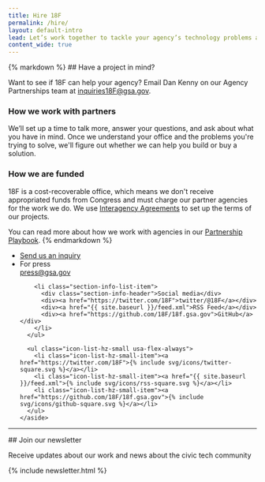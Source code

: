 ```yaml
---
title: Hire 18F
permalink: /hire/
layout: default-intro
lead: Let’s work together to tackle your agency’s technology problems and transform how you serve the public.
content_wide: true
---
```

<div class="usa-grid-full">
<section class="usa-width-two-thirds">
{% markdown %}
## Have a project in mind?

Want to see if 18F can help your agency? Email Dan Kenny on our Agency Partnerships team at [inquiries18F@gsa.gov](mailto:inquiries18F@gsa.gov?subject=18F%20Website%20Inquiry&body=What%27s%20your%20name%3F%0A%0AWhat%20agency%20or%20office%20do%20you%20work%20for%3F%0A%0AWhat%27s%20your%20job%20title%20or%20role%3F%0A%0ATell%20us%20a%20little%20about%20the%20problems%20you%27re%20working%20on%2C%20or%20what%20project%20you%27re%20hoping%20to%20work%20on%20with%2018F:%0A%0AIf%20you%27d%20like%20us%20to%20call%20you%2C%20what%27s%20your%20phone%20number%3F%0A).


### How we work with partners

We’ll set up a time to talk more, answer your questions, and ask about what you have in mind. Once we understand your office and the problems you're trying to solve, we'll figure out whether we can help you build or buy a solution.

### How we are funded

18F is a cost-recoverable office, which means we don't receive appropriated funds from Congress and must charge our partner agencies for the work we do. We use [Interagency Agreements](https://pages.18f.gov/iaa-forms/) to set up the terms of our projects.

You can read more about how we work with agencies in our [Partnership Playbook](https://pages.18f.gov/partnership-playbook/).
{% endmarkdown %}
</section>
<aside class="usa-width-one-third section-info">
      <ul>
        <li class="section-info-list-item">
          <a class="usa-button" href="mailto:inquiries18F@gsa.gov?subject=18F%20Website%20Inquiry&body=What%27s%20your%20name%3F%0A%0AWhat%20agency%20or%20office%20do%20you%20work%20for%3F%0A%0AWhat%27s%20your%20job%20title%20or%20role%3F%0A%0ATell%20us%20a%20little%20about%20the%20problems%20you%27re%20working%20on%2C%20or%20what%20project%20you%27re%20hoping%20to%20work%20on%20with%2018F:%0A%0AIf%20you%27d%20like%20us%20to%20call%20you%2C%20what%27s%20your%20phone%20number%3F%0A">Send us an inquiry</a>
        </li>
        <li class="section-info-list-item">
          <div class="section-info-header">For press</div>
          <div><a href="mailto:press@gsa.gov">press@gsa.gov</a></div>
        </li>

        <li class="section-info-list-item">
          <div class="section-info-header">Social media</div>
          <div><a href="https://twitter.com/18F">twitter/@18F</a></div>
          <div><a href="{{ site.baseurl }}/feed.xml">RSS Feed</a></div>
          <div><a href="https://github.com/18F/18f.gsa.gov">GitHub</a></div>
        </li>
      </ul>

      <ul class="icon-list-hz-small usa-flex-always">
        <li class="icon-list-hz-small-item"><a href="https://twitter.com/18F">{% include svg/icons/twitter-square.svg %}</a></li>
        <li class="icon-list-hz-small-item"><a href="{{ site.baseurl }}/feed.xml">{% include svg/icons/rss-square.svg %}</a></li>
        <li class="icon-list-hz-small-item"><a href="https://github.com/18F/18f.gsa.gov">{% include svg/icons/github-square.svg %}</a></li>
      </ul>
    </aside>
</div>

<hr/>
## Join our newsletter

<div class="usa-grid-full">
  <div class="usa-width-one-half">
    <p>Receive updates about our work and news about the civic tech community</p>
  </div>
  <div class="usa-width-one-half">
    {% include newsletter.html %}
  </div>
</div>

